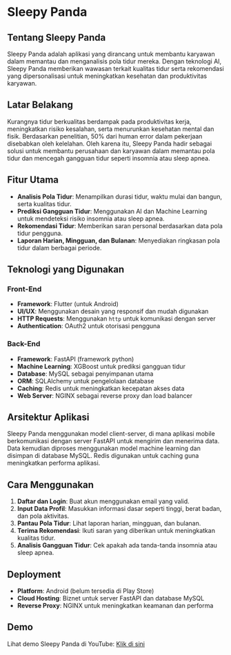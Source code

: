 # Sleepy Panda


## Tentang Sleepy Panda
Sleepy Panda adalah aplikasi yang dirancang untuk membantu karyawan dalam memantau dan menganalisis pola tidur mereka. Dengan teknologi AI, Sleepy Panda memberikan wawasan terkait kualitas tidur serta rekomendasi yang dipersonalisasi untuk meningkatkan kesehatan dan produktivitas karyawan.

## Latar Belakang
Kurangnya tidur berkualitas berdampak pada produktivitas kerja, meningkatkan risiko kesalahan, serta menurunkan kesehatan mental dan fisik. Berdasarkan penelitian, 50% dari human error dalam pekerjaan disebabkan oleh kelelahan. Oleh karena itu, Sleepy Panda hadir sebagai solusi untuk membantu perusahaan dan karyawan dalam memantau pola tidur dan mencegah gangguan tidur seperti insomnia atau sleep apnea.

## Fitur Utama
- **Analisis Pola Tidur**: Menampilkan durasi tidur, waktu mulai dan bangun, serta kualitas tidur.
- **Prediksi Gangguan Tidur**: Menggunakan AI dan Machine Learning untuk mendeteksi risiko insomnia atau sleep apnea.
- **Rekomendasi Tidur**: Memberikan saran personal berdasarkan data pola tidur pengguna.
- **Laporan Harian, Mingguan, dan Bulanan**: Menyediakan ringkasan pola tidur dalam berbagai periode.

## Teknologi yang Digunakan
### **Front-End**
- **Framework**: Flutter (untuk Android)
- **UI/UX**: Menggunakan desain yang responsif dan mudah digunakan
- **HTTP Requests**: Menggunakan `http` untuk komunikasi dengan server
- **Authentication**: OAuth2 untuk otorisasi pengguna

### **Back-End**
- **Framework**: FastAPI (framework python)
- **Machine Learning**: XGBoost untuk prediksi gangguan tidur
- **Database**: MySQL sebagai penyimpanan utama
- **ORM**: SQLAlchemy untuk pengelolaan database
- **Caching**: Redis untuk meningkatkan kecepatan akses data
- **Web Server**: NGINX sebagai reverse proxy dan load balancer

## Arsitektur Aplikasi
Sleepy Panda menggunakan model client-server, di mana aplikasi mobile berkomunikasi dengan server FastAPI untuk mengirim dan menerima data. Data kemudian diproses menggunakan model machine learning dan disimpan di database MySQL. Redis digunakan untuk caching guna meningkatkan performa aplikasi.

## Cara Menggunakan
1. **Daftar dan Login**: Buat akun menggunakan email yang valid.
2. **Input Data Profil**: Masukkan informasi dasar seperti tinggi, berat badan, dan pola aktivitas.
3. **Pantau Pola Tidur**: Lihat laporan harian, mingguan, dan bulanan.
4. **Terima Rekomendasi**: Ikuti saran yang diberikan untuk meningkatkan kualitas tidur.
5. **Analisis Gangguan Tidur**: Cek apakah ada tanda-tanda insomnia atau sleep apnea.

## Deployment
- **Platform**: Android (belum tersedia di Play Store)
- **Cloud Hosting**: Biznet untuk server FastAPI dan database MySQL
- **Reverse Proxy**: NGINX untuk meningkatkan keamanan dan performa

## Demo
Lihat demo Sleepy Panda di YouTube: [Klik di sini](https://www.youtube.com/watch?v=oyZf6PuFsB8)

